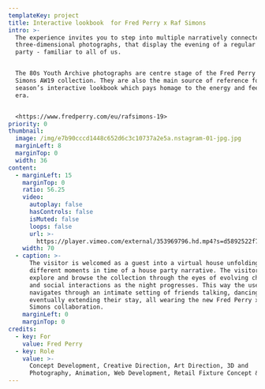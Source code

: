 ```yaml
---
templateKey: project
title: Interactive lookbook  for Fred Perry x Raf Simons
intro: >-
  The experience invites you to step into multiple narratively connected
  three-dimensional photographs, that display the evening of a regular house
  party - familiar to all of us.


  The 80s Youth Archive photographs are centre stage of the Fred Perry x Raf
  Simons AW19 collection. They are also the main source of reference for this
  season’s interactive lookbook which pays homage to the energy and feel of the
  era.


  <https://www.fredperry.com/eu/rafsimons-19>
priority: 0
thumbnail:
  image: /img/e7b90cccd1448c652d6c3c10737a2e5a.nstagram-01-jpg.jpg
  marginLeft: 8
  marginTop: 0
  width: 36
content:
  - marginLeft: 15
    marginTop: 0
    ratio: 56.25
    video:
      autoplay: false
      hasControls: false
      isMuted: false
      loops: false
      url: >-
        https://player.vimeo.com/external/353969796.hd.mp4?s=d5892522f7944b0161e7ca701f9cdd30369168b3&profile_id=175
    width: 70
  - caption: >-
      The visitor is welcomed as a guest into a virtual house unfolding
      different moments in time of a house party narrative. The visitor can
      explore and browse the collection through the eyes of evolving characters
      and social interactions as the night progresses. This way the user
      navigates through an intimate setting of friends talking, dancing and
      eventually extending their stay, all wearing the new Fred Perry x Raf
      Simons collaboration.
    marginLeft: 0
    marginTop: 0
credits:
  - key: For
    value: Fred Perry
  - key: Role
    value: >-
      Concept Development, Creative Direction, Art Direction, 3D and
      Photography, Animation, Web Development, Retail Fixture Concept & Design
---
```

